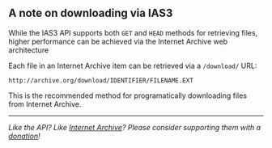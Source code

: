 ## A note on downloading via IAS3

While the IAS3 API supports both `GET` and `HEAD` methods for retrieving files, higher performance can be achieved via the Internet Archive web architecture

Each file in an Internet Archive item can be retrieved via a `/download/` URL:

    http://archive.org/download/IDENTIFIER/FILENAME.EXT

This is the recommended method for programatically downloading files from Internet Archive.

-----

_Like the API? Like [Internet Archive](http://archive.org)? Please consider supporting them with a [donation](http://archive.org/donate/)!_

